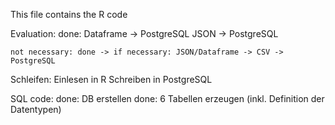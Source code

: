 
This file contains the R code

Evaluation:
	done: Dataframe -> PostgreSQL
JSON -> PostgreSQL

	not necessary: done -> if necessary: JSON/Dataframe -> CSV -> PostgreSQL

Schleifen:
Einlesen in R
Schreiben in PostgreSQL

SQL code:
	done: DB erstellen
	done: 6 Tabellen erzeugen (inkl. Definition der Datentypen)
